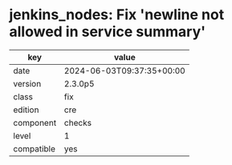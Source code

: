 [//]: # (werk v2)
# jenkins_nodes: Fix 'newline not allowed in service summary'

key        | value
---------- | ---
date       | 2024-06-03T09:37:35+00:00
version    | 2.3.0p5
class      | fix
edition    | cre
component  | checks
level      | 1
compatible | yes


